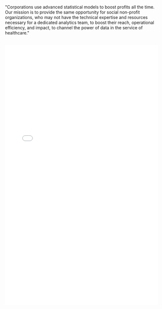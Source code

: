 
"Corporations use advanced statistical models to boost profits all the time. Our mission is to provide the same opportunity for social non-profit organizations, who may not have the technical expertise and resources necessary for a dedicated analytics team, to boost their reach, operational efficiency, and impact, to channel the power of data in the service of healthcare."

<br>

<embed src="assets/Biokind_23_Impact_Report.pdf" type="application/pdf" width="100%" height="855">

